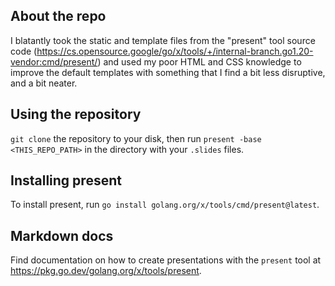 ## About the repo

I blatantly took the static and template files from the "present" tool source code
(https://cs.opensource.google/go/x/tools/+/internal-branch.go1.20-vendor:cmd/present/)
and used my poor HTML and CSS knowledge to improve the default templates with something
that I find a bit less disruptive, and a bit neater.

## Using the repository

`git clone` the repository to your disk, then run `present -base <THIS_REPO_PATH>` in the
directory with your `.slides` files.

## Installing present

To install present, run `go install golang.org/x/tools/cmd/present@latest`.

## Markdown docs

Find documentation on how to create presentations with the `present` tool at
https://pkg.go.dev/golang.org/x/tools/present.
